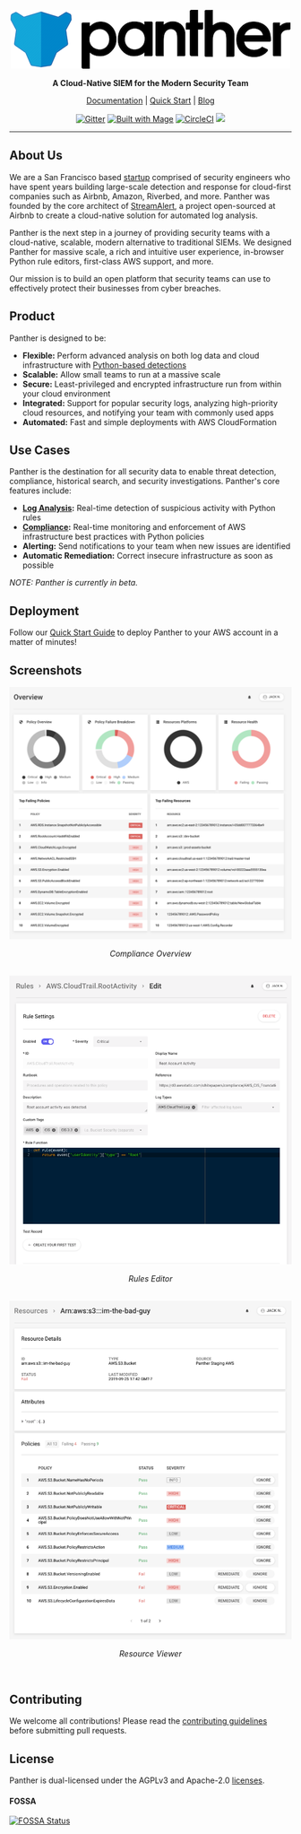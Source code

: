 <p align="center">
  <a href="https://www.runpanther.io"><img src="docs/img/logo-banner.png" alt="Panther Logo"/></a>
</p>

<p align="center">
  <b>A Cloud-Native SIEM for the Modern Security Team</b>
</p>

<p align="center">
  <a href="https://docs.runpanther.io">Documentation</a> |
  <a href="https://docs.runpanther.io/quick-start">Quick Start</a> |
  <a href="https://blog.runpanther.io">Blog</a>
</p>

<p align="center">
  <a href="https://gitter.im/runpanther/community?utm_source=badge&utm_medium=badge&utm_campaign=pr-badge"><img src="https://badges.gitter.im/runpanther/community.svg" alt="Gitter"/></a>
  <a href="https://magefile.org"><img src="https://magefile.org/badge.svg" alt="Built with Mage"/></a>
  <a href="https://circleci.com/gh/panther-labs/panther"><img src="https://circleci.com/gh/panther-labs/panther.svg?style=svg" alt="CircleCI"/></a>
  <a href="https://app.fossa.com/projects/git%2Bgithub.com%2Fpanther-labs%2Fpanther?ref=badge_shield" alt="FOSSA Status"><img src="https://app.fossa.com/api/projects/git%2Bgithub.com%2Fpanther-labs%2Fpanther.svg?type=shield"/></a>
</p>

---

## About Us

We are a San Francisco based [startup](https://www.crunchbase.com/organization/panther-labs) comprised of security engineers who have spent years building large-scale detection and response for cloud-first companies such as Airbnb, Amazon, Riverbed, and more. Panther was founded by the core architect of [StreamAlert](https://github.com/airbnb/streamalert/), a project open-sourced at Airbnb to create a cloud-native solution for automated log analysis.

Panther is the next step in a journey of providing security teams with a cloud-native, scalable, modern alternative to traditional SIEMs. We designed Panther for massive scale, a rich and intuitive user experience, in-browser Python rule editors, first-class AWS support, and more.

Our mission is to build an open platform that security teams can use to effectively protect their businesses from cyber breaches.

## Product

Panther is designed to be:

- **Flexible:** Perform advanced analysis on both log data and cloud infrastructure with [Python-based detections](https://github.com/panther-labs/panther-analysis)
- **Scalable:** Allow small teams to run at a massive scale
- **Secure:** Least-privileged and encrypted infrastructure run from within your cloud environment
- **Integrated:** Support for popular security logs, analyzing high-priority cloud resources, and notifying your team with commonly used apps
- **Automated:** Fast and simple deployments with AWS CloudFormation

## Use Cases

Panther is the destination for all security data to enable threat detection, compliance, historical search, and security investigations. Panther's core features include:

- **[Log Analysis](https://runpanther.io/log-analysis):** Real-time detection of suspicious activity with Python rules
- **[Compliance](https://runpanther.io/compliance/):** Real-time monitoring and enforcement of AWS infrastructure best practices with Python policies
- **Alerting:** Send notifications to your team when new issues are identified
- **Automatic Remediation:** Correct insecure infrastructure as soon as possible

_NOTE: Panther is currently in beta._

## Deployment

Follow our [Quick Start Guide](https://docs.runpanther.io/quick-start) to deploy Panther to your AWS account in a matter of minutes!

## Screenshots

<img src="docs/img/compliance-overview.png" alt="Compliance Overview"/>
<p align="center"><i>Compliance Overview</i></p>
<br />

<img src="docs/img/rules-editor.png" alt="Rules Editor"/>
<p align="center"><i>Rules Editor</i></p>
<br />

<img src="docs/img/resource-viewer.png" alt="Resource Viewer"/>
<p align="center"><i>Resource Viewer</i></p>
<br />

## Contributing

We welcome all contributions! Please read the [contributing guidelines](https://github.com/panther-labs/panther/blob/master/docs/CONTRIBUTING.md) before submitting pull requests.

## License

Panther is dual-licensed under the AGPLv3 and Apache-2.0 [licenses](https://github.com/panther-labs/panther/blob/master/LICENSE).

#### FOSSA

[![FOSSA Status](https://app.fossa.com/api/projects/git%2Bgithub.com%2Fpanther-labs%2Fpanther.svg?type=large)](https://app.fossa.com/projects/git%2Bgithub.com%2Fpanther-labs%2Fpanther?ref=badge_large)
